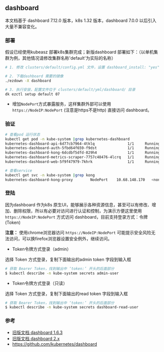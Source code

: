 ## dashboard

本文档基于 dashboard 7.12.0 版本，k8s 1.32 版本，dashboard 7.0.0 以后引入大量不兼容变化。

### 部署

假设已经使用kubeasz 部署k8s集群完成；新版dashboard 部署如下：（以单机集群为例，其他情况请修改集群名称'default'为实际的名称）

``` bash
# 1. 修改 clusters/default/config.yml 文件，设置 dashboard_install: "yes"

# 2. 下载dashboard 需要的镜像
./ezdown -X dashboard

# 3. 执行安装，配置文件位于 clusters/default/yml/dashboard/ 目录
dk ezctl setup default 07
```

+ 增加`NodePort`方式暴露服务，这样集群外部可以使用 `https://NodeIP:NodePort` (注意是https不是http) 直接访问 dashboard。

### 验证

``` bash
# 查看pod 运行状态
kubectl get pod -n kube-system |grep kubernetes-dashboard
kubernetes-dashboard-api-6d77cb7964-4tklq               1/1     Running   0          17h
kubernetes-dashboard-auth-5fbd64f659-f9dst              1/1     Running   0          17h
kubernetes-dashboard-kong-6dcdbf5dfd-829h4              1/1     Running   0          17h
kubernetes-dashboard-metrics-scraper-7757c48476-4lcrq   1/1     Running   0          17h
kubernetes-dashboard-web-5f9f47979-7khrk                1/1     Running   0          17h

# 查看service
kubectl get svc -n kube-system |grep kong
kubernetes-dashboard-kong-proxy        NodePort    10.68.148.170   <none>   443:31544/TCP  17h
```

### 登陆

因为dashboard 作为k8s 原生UI，能够展示各种资源信息，甚至可以有修改、增加、删除权限，所以有必要对访问进行认证和控制，为演示方便这里使用 `https://NodeIP:NodePort` 方式访问 dashboard，目前支持登录方式：令牌(Token)

**注意：** 使用chrome浏览器访问 `https://NodeIP:NodePort` 可能提示安全风险无法访问，可以换firefox浏览器设置安全例外，继续访问。

- Token令牌方式登录（admin）

选择 Token 方式登录，复制下面输出的admin token 字段到输入框

``` bash
# 获取 Bearer Token，找到输出中 ‘token:’ 开头的后面部分
$ kubectl describe -n kube-system secrets admin-user 
```

- Token令牌方式登录（只读）

选择 Token 方式登录，复制下面输出的read token 字段到输入框

``` bash
# 获取 Bearer Token，找到输出中 ‘token:’ 开头的后面部分
$ kubectl describe -n kube-system secrets dashboard-read-user 
```

### 参考

- [旧版文档 dashboard 1.6.3](dashboard.1.6.3.md)
- [旧版文档 dashboard 2.x](dashboard.2.x.md)
- https://github.com/kubernetes/dashboard
